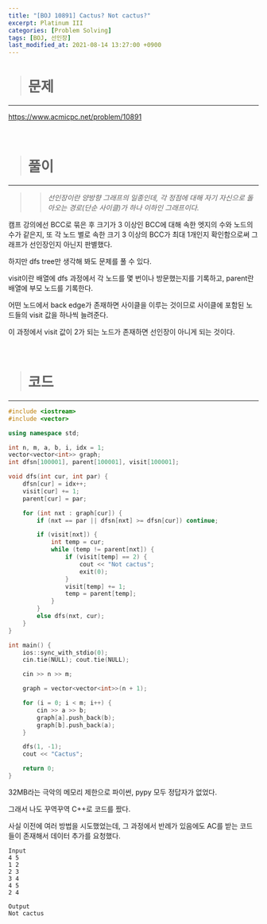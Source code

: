 ```yaml
---
title: "[BOJ 10891] Cactus? Not cactus?"
excerpt: Platinum III
categories: [Problem Solving]
tags: [BOJ, 선인장]
last_modified_at: 2021-08-14 13:27:00 +0900
---
```


> # 문제
---

[<u>https://www.acmicpc.net/problem/10891</u>](https://www.acmicpc.net/problem/10891)

<br>

> # 풀이
---

>> *선인장이란 양방향 그래프의 일종인데, 각 정점에 대해 자기 자신으로 돌아오는 경로(단순 사이클)가 하나 이하인 그래프이다.*

캠프 강의에선 BCC로 묶은 후 크기가 3 이상인 BCC에 대해 속한 엣지의 수와 노드의 수가 같은지, 또 각 노드 별로 속한 크기 3 이상의 BCC가 최대 1개인지 확인함으로써 그래프가 선인장인지 아닌지 판별했다.

하지만 dfs tree만 생각해 봐도 문제를 풀 수 있다.

visit이란 배열에 dfs 과정에서 각 노드를 몇 번이나 방문했는지를 기록하고, parent란 배열에 부모 노드를 기록한다.

어떤 노드에서 back edge가 존재하면 사이클을 이루는 것이므로 사이클에 포함된 노드들의 visit 값을 하나씩 늘려준다.

이 과정에서 visit 값이 2가 되는 노드가 존재하면 선인장이 아니게 되는 것이다.

<br>

> # 코드
---

```cpp
#include <iostream>
#include <vector>

using namespace std;

int n, m, a, b, i, idx = 1;
vector<vector<int>> graph;
int dfsn[100001], parent[100001], visit[100001];

void dfs(int cur, int par) {
    dfsn[cur] = idx++;
    visit[cur] += 1;
    parent[cur] = par;

    for (int nxt : graph[cur]) {
        if (nxt == par || dfsn[nxt] >= dfsn[cur]) continue;

        if (visit[nxt]) {
            int temp = cur;
            while (temp != parent[nxt]) {
                if (visit[temp] == 2) {
                    cout << "Not cactus";
                    exit(0);
                }
                visit[temp] += 1;
                temp = parent[temp];
            }
        }
        else dfs(nxt, cur);
    }
}

int main() {
    ios::sync_with_stdio(0);
    cin.tie(NULL); cout.tie(NULL);

    cin >> n >> m;

    graph = vector<vector<int>>(n + 1);

    for (i = 0; i < m; i++) {
        cin >> a >> b;
        graph[a].push_back(b);
        graph[b].push_back(a);
    }

    dfs(1, -1);
    cout << "Cactus";

    return 0;
}
```

32MB라는 극악의 메모리 제한으로 파이썬, pypy 모두 정답자가 없었다.

그래서 나도 꾸역꾸역 C++로 코드를 짰다.

사실 이전에 여러 방법을 시도했었는데, 그 과정에서 반례가 있음에도 AC를 받는 코드들이 존재해서 데이터 추가를 요청했다.

```
Input
4 5
1 2
2 3
3 4
4 5
2 4

Output
Not cactus
```
